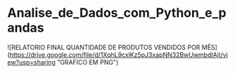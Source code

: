 # Analise_de_Dados_com_Python_e_pandas

![RELATORIO FINAL QUANTIDADE DE PRODUTOS VENDIDOS POR MÊS] (https://drive.google.com/file/d/1XqhL9cxlKz5pJ3xapNN32BwUwmbdlAjt/view?usp=sharing "GRAFICO EM PNG")

